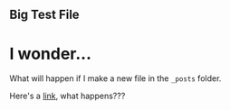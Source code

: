 ## Big Test File

# I wonder...

What will happen if I make a new file in the `_posts` folder.

Here's a [link](http://www.metafilter.com), what happens???
